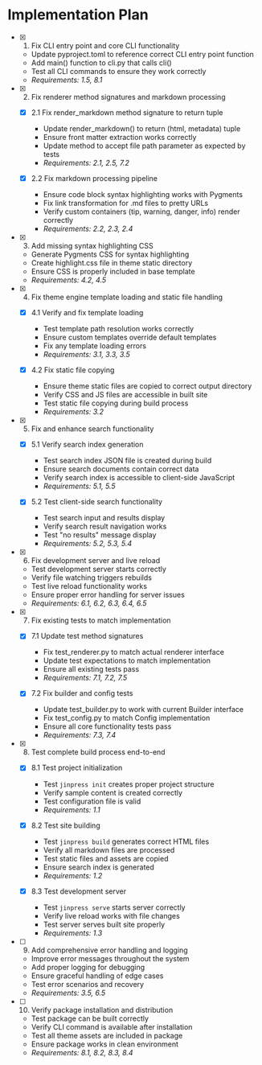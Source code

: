 # Implementation Plan

- [x] 1. Fix CLI entry point and core CLI functionality
  - Update pyproject.toml to reference correct CLI entry point function
  - Add main() function to cli.py that calls cli()
  - Test all CLI commands to ensure they work correctly
  - _Requirements: 1.5, 8.1_

- [x] 2. Fix renderer method signatures and markdown processing


  - [x] 2.1 Fix render_markdown method signature to return tuple
    - Update render_markdown() to return (html, metadata) tuple
    - Ensure front matter extraction works correctly
    - Update method to accept file path parameter as expected by tests
    - _Requirements: 2.1, 2.5, 7.2_

  - [x] 2.2 Fix markdown processing pipeline
    - Ensure code block syntax highlighting works with Pygments
    - Fix link transformation for .md files to pretty URLs
    - Verify custom containers (tip, warning, danger, info) render correctly
    - _Requirements: 2.2, 2.3, 2.4_

- [x] 3. Add missing syntax highlighting CSS
  - Generate Pygments CSS for syntax highlighting
  - Create highlight.css file in theme static directory
  - Ensure CSS is properly included in base template
  - _Requirements: 4.2, 4.5_

- [x] 4. Fix theme engine template loading and static file handling

  - [x] 4.1 Verify and fix template loading



    - Test template path resolution works correctly
    - Ensure custom templates override default templates
    - Fix any template loading errors
    - _Requirements: 3.1, 3.3, 3.5_

  - [x] 4.2 Fix static file copying



    - Ensure theme static files are copied to correct output directory
    - Verify CSS and JS files are accessible in built site
    - Test static file copying during build process
    - _Requirements: 3.2_

- [x] 5. Fix and enhance search functionality

  - [x] 5.1 Verify search index generation



    - Test search index JSON file is created during build
    - Ensure search documents contain correct data
    - Verify search index is accessible to client-side JavaScript
    - _Requirements: 5.1, 5.5_


  - [x] 5.2 Test client-side search functionality


    - Test search input and results display
    - Verify search result navigation works
    - Test "no results" message display
    - _Requirements: 5.2, 5.3, 5.4_

- [x] 6. Fix development server and live reload



  - Test development server starts correctly
  - Verify file watching triggers rebuilds
  - Test live reload functionality works
  - Ensure proper error handling for server issues
  - _Requirements: 6.1, 6.2, 6.3, 6.4, 6.5_

- [x] 7. Fix existing tests to match implementation

  - [x] 7.1 Update test method signatures


    - Fix test_renderer.py to match actual renderer interface
    - Update test expectations to match implementation
    - Ensure all existing tests pass
    - _Requirements: 7.1, 7.2, 7.5_

  - [x] 7.2 Fix builder and config tests



    - Update test_builder.py to work with current Builder interface
    - Fix test_config.py to match Config implementation
    - Ensure all core functionality tests pass
    - _Requirements: 7.3, 7.4_

- [x] 8. Test complete build process end-to-end

  - [x] 8.1 Test project initialization



    - Test `jinpress init` creates proper project structure
    - Verify sample content is created correctly
    - Test configuration file is valid
    - _Requirements: 1.1_

  - [x] 8.2 Test site building



    - Test `jinpress build` generates correct HTML files
    - Verify all markdown files are processed
    - Test static files and assets are copied
    - Ensure search index is generated
    - _Requirements: 1.2_

  - [x] 8.3 Test development server


    - Test `jinpress serve` starts server correctly
    - Verify live reload works with file changes
    - Test server serves built site properly
    - _Requirements: 1.3_

- [ ] 9. Add comprehensive error handling and logging
  - Improve error messages throughout the system
  - Add proper logging for debugging
  - Ensure graceful handling of edge cases
  - Test error scenarios and recovery
  - _Requirements: 3.5, 6.5_

- [ ] 10. Verify package installation and distribution
  - Test package can be built correctly
  - Verify CLI command is available after installation
  - Test all theme assets are included in package
  - Ensure package works in clean environment
  - _Requirements: 8.1, 8.2, 8.3, 8.4_